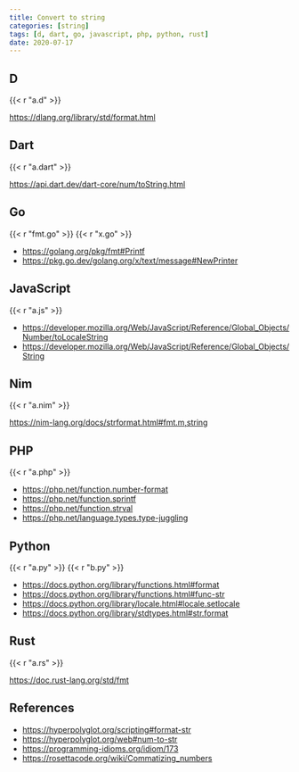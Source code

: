 ```yaml
---
title: Convert to string
categories: [string]
tags: [d, dart, go, javascript, php, python, rust]
date: 2020-07-17
---
```


## D

{{< r "a.d" >}}

<https://dlang.org/library/std/format.html>

## Dart

{{< r "a.dart" >}}

<https://api.dart.dev/dart-core/num/toString.html>

## Go

{{< r "fmt.go" >}}
{{< r "x.go" >}}

- <https://golang.org/pkg/fmt#Printf>
- <https://pkg.go.dev/golang.org/x/text/message#NewPrinter>

## JavaScript

{{< r "a.js" >}}

- <https://developer.mozilla.org/Web/JavaScript/Reference/Global_Objects/Number/toLocaleString>
- <https://developer.mozilla.org/Web/JavaScript/Reference/Global_Objects/String>

## Nim

{{< r "a.nim" >}}

<https://nim-lang.org/docs/strformat.html#fmt.m,string>

## PHP

{{< r "a.php" >}}

- <https://php.net/function.number-format>
- <https://php.net/function.sprintf>
- <https://php.net/function.strval>
- <https://php.net/language.types.type-juggling>

## Python

{{< r "a.py" >}}
{{< r "b.py" >}}

- <https://docs.python.org/library/functions.html#format>
- <https://docs.python.org/library/functions.html#func-str>
- <https://docs.python.org/library/locale.html#locale.setlocale>
- <https://docs.python.org/library/stdtypes.html#str.format>

## Rust

{{< r "a.rs" >}}

<https://doc.rust-lang.org/std/fmt>

## References

- <https://hyperpolyglot.org/scripting#format-str>
- <https://hyperpolyglot.org/web#num-to-str>
- <https://programming-idioms.org/idiom/173>
- <https://rosettacode.org/wiki/Commatizing_numbers>
